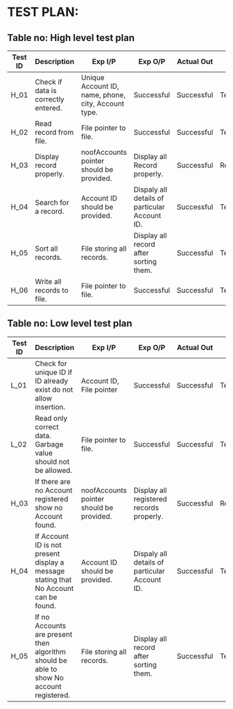 # TEST PLAN:

## Table no: High level test plan

| Test ID | Description                           | Exp I/P                                               | Exp O/P                                         | Actual Out | Type Of Test |
|---------|---------------------------------------|-------------------------------------------------------|-------------------------------------------------|------------|--------------|
| H_01    | Check if data  is correctly  entered. | Unique Account  ID, name, phone,  city, Account type. | Successful                                      | Successful        | Technical    |
| H_02    | Read record from  file.               | File pointer to  file.                                | Successful                                      | Successful        | Technical    |
| H_03    | Display record  properly.             | noofAccounts pointer should be provided.              | Display all Record properly.                    | Successful        | Requirement  |
| H_04    | Search for a  record.                 | Account ID should  be provided.                       | Dispaly all details  of particular  Account ID. | Successful        | Technical    |
| H_05    | Sort all records.                     | File storing  all records.                            | Display all  record after  sorting them.        | Successful        | Technical    |
| H_06    | Write all  records to file.           | File pointer to file.                                 | Successful                                      | Successful        | Technical    |

## Table no: Low level test plan

| Test ID | Description                                                                                | Exp I/P                                  | Exp O/P                                         | Actual Out | Type Of Test |
|---------|--------------------------------------------------------------------------------------------|------------------------------------------|-------------------------------------------------|------------|--------------|
| L_01    | Check for unique ID if ID already  exist do not  allow insertion.                          | Account ID,  File pointer                | Successful                                      | Successful        | Technical    |
| L_02    | Read only correct data.  Garbage value  should not be allowed.                             | File pointer to  file.                   | Successful                                      | Successful        | Technical    |
| H_03    | If there are no  Account registered  show no Account found.                                | noofAccounts pointer should be provided. | Display all registered records properly.        | Successful        | Requirement  |
| H_04    | If Account ID is not  present display a  message stating that  No Account can  be found.   | Account ID should  be provided.          | Dispaly all details  of particular  Account ID. | Successful        | Technical    |
| H_05    | If no Accounts are  present then algorithm  should be able to  show No account registered. | File storing  all records.               | Display all  record after  sorting them.        | Successful       | Technical    |
